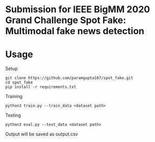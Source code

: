 # Submission for IEEE BigMM 2020 Grand Challenge Spot Fake: Multimodal fake news detection


# Usage

Setup
```
git clone https://github.com/paramgupta107/spot_fake.git
cd spot_fake
pip install -r requirements.txt
```

Training 
```
python3 train.py --train_data <dataset path>
```

Testing 
```
python3 eval.py --test_data <dataset path>
```
Output will be saved as output.csv
